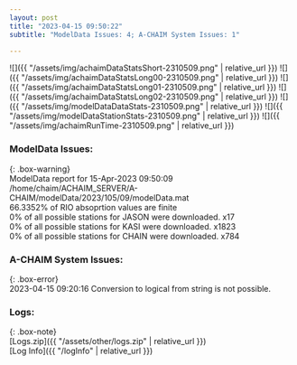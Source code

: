 ```yaml
---
layout: post
title: "2023-04-15 09:50:22"
subtitle: "ModelData Issues: 4; A-CHAIM System Issues: 1"

---
```


![]({{ "/assets/img/achaimDataStatsShort-2310509.png" | relative_url }})
![]({{ "/assets/img/achaimDataStatsLong00-2310509.png" | relative_url }})
![]({{ "/assets/img/achaimDataStatsLong01-2310509.png" | relative_url }})
![]({{ "/assets/img/achaimDataStatsLong02-2310509.png" | relative_url }})
![]({{ "/assets/img/modelDataDataStats-2310509.png" | relative_url }})
![]({{ "/assets/img/modelDataStationStats-2310509.png" | relative_url }})
![]({{ "/assets/img/achaimRunTime-2310509.png" | relative_url }})


### ModelData Issues:  
  
{: .box-warning}  
 ModelData report for 15-Apr-2023 09:50:09   
 /home/chaim/ACHAIM_SERVER/A-CHAIM/modelData/2023/105/09/modelData.mat   
 66.3352% of RIO absoprtion values are finite   
 0% of all possible stations for JASON were downloaded. x17   
 0% of all possible stations for KASI were downloaded. x1823   
 0% of all possible stations for CHAIN were downloaded. x784   
  
### A-CHAIM System Issues:  
  
{: .box-error}  
2023-04-15 09:20:16 Conversion to logical from string is not possible.  

### Logs:  
  
{: .box-note}  
[Logs.zip]({{ "/assets/other/logs.zip" | relative_url }})  
[Log Info]({{ "/logInfo" | relative_url }})  
